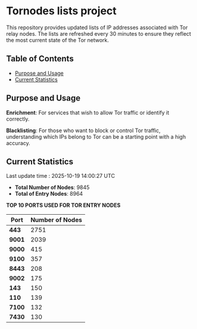 # Tornodes lists project

This repository provides updated lists of IP addresses associated with Tor relay nodes. The lists are refreshed every 30 minutes to ensure they reflect the most current state of the Tor network.

## Table of Contents

- [Purpose and Usage](#purpose-and-usage)
- [Current Statistics](#current-statistics)


## Purpose and Usage

**Enrichment**: For services that wish to allow Tor traffic or identify it correctly.

**Blacklisting**: For those who want to block or control Tor traffic, understanding which IPs belong to Tor can be a starting point with a high accuracy.

## Current Statistics

Last update time : 2025-10-19 14:00:27 UTC

- **Total Number of Nodes**: 9845
- **Total of Entry Nodes**: 8964

**TOP 10 PORTS USED FOR TOR ENTRY NODES**

| **Port** | **Number of Nodes** |
|------|-----------------|
| **443**   | 2751  |
| **9001**   | 2039  |
| **9000**   | 415  |
| **9100**   | 357  |
| **8443**   | 208  |
| **9002**   | 175  |
| **143**   | 150  |
| **110**   | 139  |
| **7100**   | 132  |
| **7430**   | 130  |


